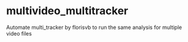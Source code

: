 # multivideo_multitracker
Automate multi_tracker by florisvb to run the same analysis for multiple video files
